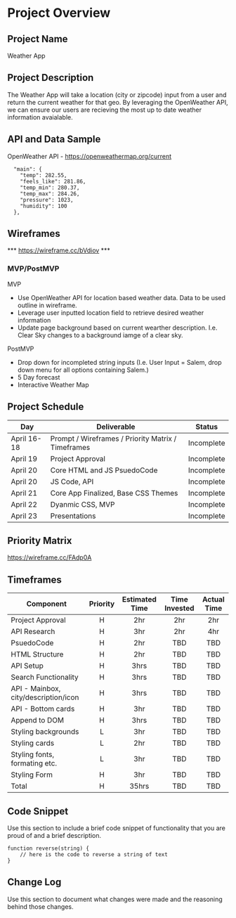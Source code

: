 # Project Overview

## Project Name

Weather App

## Project Description

The Weather App will take a location (city or zipcode) input from a user and return the current weather for that geo.  By leveraging the OpenWeather API, we can ensure our users are recieving the most up to date weather information avaialable. 

## API and Data Sample

OpenWeather API - https://openweathermap.org/current
```
  "main": {
    "temp": 282.55,
    "feels_like": 281.86,
    "temp_min": 280.37,
    "temp_max": 284.26,
    "pressure": 1023,
    "humidity": 100
  },
  ```

## Wireframes

*** https://wireframe.cc/bVdiov ***

### MVP/PostMVP

MVP
- Use OpenWeather API for location based weather data. Data to be used outline in wireframe. 
- Leverage user inputted location field to retrieve desired weather information
- Update page background based on current wearther description.  I.e.  Clear Sky changes to a background iamge of a clear sky.

PostMVP
- Drop down for incompleted string inputs (I.e. User Input = Salem, drop down menu for all options containing Salem.)
- 5 Day forecast
- Interactive Weather Map

## Project Schedule

|  Day | Deliverable | Status
|---|---| ---|
|April 16-18| Prompt / Wireframes / Priority Matrix / Timeframes | Incomplete
|April 19| Project Approval | Incomplete
|April 20| Core HTML and JS PsuedoCode | Incomplete
|April 20| JS Code, API | Incomplete
|April 21| Core App Finalized, Base CSS Themes  | Incomplete
|April 22| Dyanmic CSS, MVP | Incomplete
|April 23| Presentations | Incomplete

## Priority Matrix

https://wireframe.cc/FAdp0A

## Timeframes

| Component | Priority | Estimated Time | Time Invested | Actual Time |
| --- | :---: |  :---: | :---: | :---: |
| Project Approval | H | 2hr| 2hr | 2hr |
| API Research | H | 3hr| 2hr | 4hr |
| PsuedoCode | H | 2hr| TBD | TBD |
| HTML Structure | H | 2hr| TBD | TBD |
| API Setup | H | 3hrs | TBD | TBD |
| Search Functionality | H | 3hrs| TBD | TBD |
| API - Mainbox, city/description/icon | H | 3hrs| TBD | TBD |
| API - Bottom cards | H | 3hr| TBD | TBD |
| Append to DOM | H | 3hrs| TBD | TBD |
| Styling backgrounds | L | 3hr| TBD | TBD |
| Styling cards | L | 2hr| TBD | TBD |
| Styling fonts, formating etc. | L | 3hr| TBD | TBD |
| Styling Form | H | 3hr| TBD | TBD |
| Total | H | 35hrs| TBD | TBD |

## Code Snippet

Use this section to include a brief code snippet of functionality that you are proud of and a brief description.  

```
function reverse(string) {
	// here is the code to reverse a string of text
}
```

## Change Log
 Use this section to document what changes were made and the reasoning behind those changes.  

